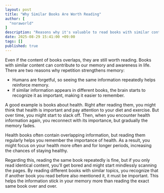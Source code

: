 ```yaml
---
layout: post
title: "Why Similar Books Are Worth Reading"
author: [
  "noraworld"
]
description: "Reasons why it's valuable to read books with similar content"
date: 2025-08-29 15:41:00 +09:00
tags: []
published: true
---
```


Even if the content of books overlaps, they are still worth reading. Books with similar content can contribute to our memory and awareness in life. There are two reasons why repetition strengthens memory:

* Humans are forgetful, so seeing the same information repeatedly helps reinforce memory.
* If similar information appears in different books, the brain starts to recognize it as important, making it easier to remember.

A good example is books about health. Right after reading them, you might think that health is important and pay attention to your diet and exercise. But over time, you might start to slack off. Then, when you encounter health information again, you reconnect with its importance, but gradually the memory fades.

Health books often contain overlapping information, but reading them regularly helps you remember the importance of health. As a result, you might focus on your health more often and for longer periods, increasing the chances of staying healthy.

Regarding this, reading the same book repeatedly is fine, but if you only read identical content, you'll get bored and might start mindlessly scanning the pages. By reading different books with similar topics, you recognize that if another book you read before also mentioned it, it must be important. This helps the information stick in your memory more than reading the exact same book over and over.
